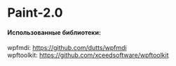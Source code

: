 # Paint-2.0

#### Использованные библиотеки:  
wpfmdi: https://github.com/dutts/wpfmdi  
wpftoolkit: https://github.com/xceedsoftware/wpftoolkit
